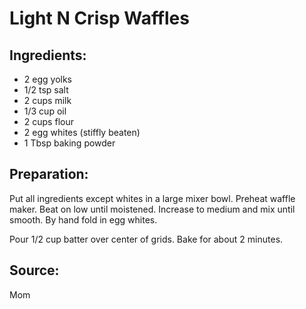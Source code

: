 Light N Crisp Waffles
=====================

Ingredients:
------------

- 2 egg yolks
- 1/2 tsp salt
- 2 cups milk
- 1/3 cup oil
- 2 cups flour
- 2 egg whites (stiffly beaten)
- 1 Tbsp baking powder

Preparation:
------------

Put all ingredients except whites in a large mixer bowl. Preheat waffle maker.
Beat on low until moistened. Increase to medium and mix until smooth. By hand
fold in egg whites.

Pour 1/2 cup batter over center of grids. Bake for about 2 minutes.

Source:
-------
Mom
